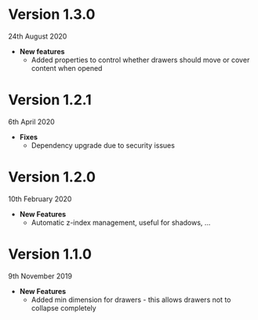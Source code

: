 # Version 1.3.0
24th August 2020

* **New features**
  * Added properties to control whether drawers should move or cover content when opened

# Version 1.2.1
6th April 2020

* **Fixes**
  * Dependency upgrade due to security issues

# Version 1.2.0
10th February 2020

* **New Features**
  * Automatic z-index management, useful for shadows, ...

# Version 1.1.0
9th November 2019

* **New Features**
  * Added min dimension for drawers - this allows drawers not to collapse completely